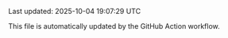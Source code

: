 Last updated: 2025-10-04 19:07:29 UTC

This file is automatically updated by the GitHub Action workflow.
